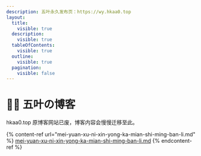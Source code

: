 ```yaml
---
description: 五叶永久发布页：https://wy.hkaa0.top
layout:
  title:
    visible: true
  description:
    visible: true
  tableOfContents:
    visible: true
  outline:
    visible: true
  pagination:
    visible: false
---
```


# 👩‍🏫 五叶の博客

hkaa0.top 原博客网站已废，博客内容会慢慢迁移至此。



{% content-ref url="mei-yuan-xu-ni-xin-yong-ka-mian-shi-ming-ban-li.md" %}
[mei-yuan-xu-ni-xin-yong-ka-mian-shi-ming-ban-li.md](mei-yuan-xu-ni-xin-yong-ka-mian-shi-ming-ban-li.md)
{% endcontent-ref %}
